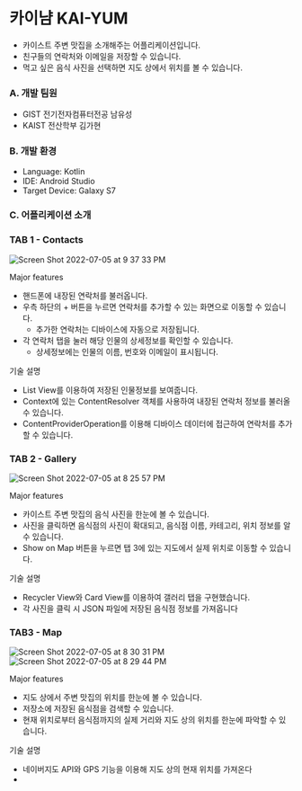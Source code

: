 # 카이냠 KAI-YUM
- 카이스트 주변 맛집을 소개해주는 어플리케이션입니다. 
- 친구들의 연락처와 이메일을 저장할 수 있습니다. 
- 먹고 싶은 음식 사진을 선택하면 지도 상에서 위치를 볼 수 있습니다. 

### A. 개발 팀원
- GIST 전기전자컴퓨터전공 남유성
- KAIST 전산학부 김가현 

### B. 개발 환경
- Language: Kotlin
- IDE: Android Studio
- Target Device: Galaxy S7


### C. 어플리케이션 소개 


### TAB 1 - Contacts
![Screen Shot 2022-07-05 at 9 37 33 PM](https://user-images.githubusercontent.com/88198439/177329174-916248fe-9c83-41ed-88c4-c78eccb84a60.png)

Major features
- 핸드폰에 내장된 연락처를 불러옵니다. 
- 우측 하단의 + 버튼을 누르면 연락처를 추가할 수 있는 화면으로 이동할 수 있습니다.
    - 추가한 연락처는 디바이스에 자동으로 저장됩니다. 
- 각 연락처 탭을 눌러 해당 인물의 상세정보를 확인할 수 있습니다. 
    - 상세정보에는 인물의 이름, 번호와 이메일이 표시됩니다. 

기술 설명
- List View를 이용하여 저장된 인물정보를 보여줍니다. 
- Context에 있는 ContentResolver 객체를 사용하여 내장된 연락처 정보를 불러올 수 있습니다.
- ContentProviderOperation를 이용해 디바이스 데이터에 접근하여 연락처를 추가할 수 있습니다. 

### TAB 2 - Gallery
![Screen Shot 2022-07-05 at 8 25 57 PM](https://user-images.githubusercontent.com/88198439/177317275-9e760c1d-5337-4426-881a-34fd2be87289.png)

Major features
- 카이스트 주변 맛집의 음식 사진을 한눈에 볼 수 있습니다. 
- 사진을 클릭하면 음식점의 사진이 확대되고, 음식점 이름, 카테고리, 위치 정보를 알 수 있습니다.
- Show on Map 버튼을 누르면 탭 3에 있는 지도에서 실제 위치로 이동할 수 있습니다.

기술 설명
- Recycler View와 Card View를 이용하여 갤러리 탭을 구현했습니다. 
- 각 사진을 클릭 시 JSON 파일에 저장된 음식점 정보를 가져옵니다


### TAB3 - Map
![Screen Shot 2022-07-05 at 8 30 31 PM](https://user-images.githubusercontent.com/88198439/177317947-94a15d5d-7f83-4e08-b158-20eef324d656.png)
![Screen Shot 2022-07-05 at 8 29 44 PM](https://user-images.githubusercontent.com/88198439/177317840-7d4681a9-fa64-486e-b833-be0b21ff9326.png)


Major features
- 지도 상에서 주변 맛집의 위치를 한눈에 볼 수 있습니다.
- 저장소에 저장된 음식점을 검색할 수 있습니다.
- 현재 위치로부터 음식점까지의 실제 거리와 지도 상의 위치를 한눈에 파악할 수 있습니다.

기술 설명
- 네이버지도 API와 GPS 기능을 이용해 지도 상의 현재 위치를 가져온다
- 





